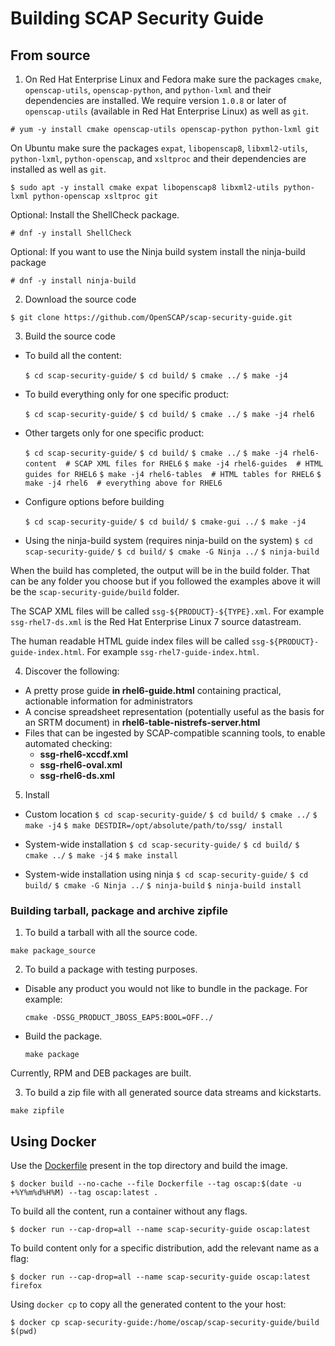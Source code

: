 # Building SCAP Security Guide

## From source

1. On Red Hat Enterprise Linux and Fedora make sure the packages `cmake`, `openscap-utils`, `openscap-python`, and `python-lxml` and their dependencies are installed. We require version `1.0.8` or later of `openscap-utils` (available in Red Hat Enterprise Linux) as well as `git`.

 `# yum -y install cmake openscap-utils openscap-python python-lxml git`

 On Ubuntu make sure the packages `expat`, `libopenscap8`, `libxml2-utils`, `python-lxml`, `python-openscap`, and `xsltproc` and their dependencies are installed as well as `git`.

 `$ sudo apt -y install cmake expat libopenscap8 libxml2-utils python-lxml python-openscap xsltproc git`

 Optional: Install the ShellCheck package.

 `# dnf -y install ShellCheck`

 Optional: If you want to use the Ninja build system install the ninja-build package

 `# dnf -y install ninja-build`

2. Download the source code

 `$ git clone https://github.com/OpenSCAP/scap-security-guide.git`

3. Build the source code
  * To build all the content:

    `$ cd scap-security-guide/`
    `$ cd build/`
    `$ cmake ../`
    `$ make -j4`

  * To build everything only for one specific product:

    `$ cd scap-security-guide/`
    `$ cd build/`
    `$ cmake ../`
    `$ make -j4 rhel6`

  * Other targets only for one specific product:

    `$ cd scap-security-guide/`
    `$ cd build/`
    `$ cmake ../`
    `$ make -j4 rhel6-content  # SCAP XML files for RHEL6`
    `$ make -j4 rhel6-guides  # HTML guides for RHEL6`
    `$ make -j4 rhel6-tables  # HTML tables for RHEL6`
    `$ make -j4 rhel6  # everything above for RHEL6`

  * Configure options before building

    `$ cd scap-security-guide/`
    `$ cd build/`
    `$ cmake-gui ../`
    `$ make -j4`

  * Using the ninja-build system (requires ninja-build on the system)
    `$ cd scap-security-guide/`
    `$ cd build/`
    `$ cmake -G Ninja ../`
    `$ ninja-build`

  When the build has completed, the output will be in the build folder.
  That can be any folder you choose but if you followed the examples above
  it will be the `scap-security-guide/build` folder.

  The SCAP XML files will be called `ssg-${PRODUCT}-${TYPE}.xml`. For example
  `ssg-rhel7-ds.xml` is the Red Hat Enterprise Linux 7 source datastream.

  The human readable HTML guide index files will be called
  `ssg-${PRODUCT}-guide-index.html`. For example `ssg-rhel7-guide-index.html`.

4. Discover the following:
 * A pretty prose guide **in rhel6-guide.html** containing practical, actionable information for administrators
 * A concise spreadsheet representation (potentially useful as the basis for an SRTM document) in **rhel6-table-nistrefs-server.html**
 * Files that can be ingested by SCAP-compatible scanning tools, to enable automated checking:
    * **ssg-rhel6-xccdf.xml**
    * **ssg-rhel6-oval.xml**
    * **ssg-rhel6-ds.xml**

5. Install
  * Custom location
    `$ cd scap-security-guide/`
    `$ cd build/`
    `$ cmake ../`
    `$ make -j4`
    `$ make DESTDIR=/opt/absolute/path/to/ssg/ install`

  * System-wide installation
    `$ cd scap-security-guide/`
    `$ cd build/`
    `$ cmake ../`
    `$ make -j4`
    `$ make install`

  * System-wide installation using ninja
    `$ cd scap-security-guide/`
    `$ cd build/`
    `$ cmake -G Ninja ../`
    `$ ninja-build`
    `$ ninja-build install`

### Building tarball, package and archive zipfile

1. To build a tarball with all the source code.

  `make package_source`

2. To build a package with testing purposes.

  * Disable any product you would not like to bundle in the package. For example:

    `cmake -DSSG_PRODUCT_JBOSS_EAP5:BOOL=OFF../`

  * Build the package.

    `make package`

  Currently, RPM and DEB packages are built.

3. To build a zip file with all generated source data streams and kickstarts.

  `make zipfile`

## Using Docker

Use the [Dockerfile](Dockerfile) present in the top directory and build the image.

`$ docker build --no-cache --file Dockerfile --tag oscap:$(date -u +%Y%m%d%H%M) --tag oscap:latest .`

To build all the content, run a container without any flags.

`$ docker run --cap-drop=all --name scap-security-guide oscap:latest`

To build content only for a specific distribution, add the relevant name as a flag:

`$ docker run --cap-drop=all --name scap-security-guide oscap:latest firefox`

Using `docker cp` to copy all the generated content to the your host:

`$ docker cp scap-security-guide:/home/oscap/scap-security-guide/build $(pwd)`
